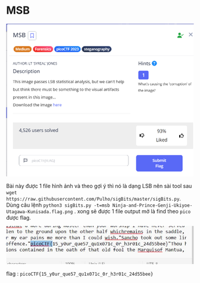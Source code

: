 # MSB

![alt text](image.png)

Bài này được 1 file hình ảnh và theo gợi ý thì nó là dạng LSB nên sài tool sau ```wget https://raw.githubusercontent.com/Pulho/sigBits/master/sigBits.py```. Dùng câu lệnh ```python3 sigBits.py -t=msb Ninja-and-Prince-Genji-Ukiyoe-Utagawa-Kunisada.flag.png``` . xong sẽ được 1 file output mở là find theo ```pico``` được flag.

![alt text](image-1.png)

flag : ```picoCTF{15_y0ur_que57_qu1x071c_0r_h3r01c_24d55bee}```